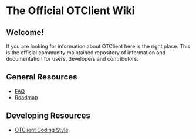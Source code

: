 # The Official OTClient Wiki

## Welcome!

If you are looking for information about OTClient here is the right place. This is the official community maintained repository of information and documentation for users, developers and contributors.

## General Resources
* [FAQ](https://github.com/edubart/otclient/wiki/FAQ)
* [Roadmap](https://github.com/edubart/otclient/wiki/Roadmap)

## Developing Resources

* [OTClient Coding Style](https://github.com/edubart/otclient/wiki/OTClient-Coding-Style)